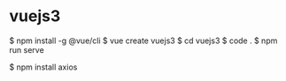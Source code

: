 # vuejs3
$ npm install -g @vue/cli
$ vue create vuejs3
$ cd vuejs3
$ code .
$ npm run serve


$ npm install axios
